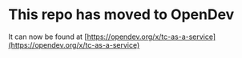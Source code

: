 # This repo has moved to OpenDev

It can now be found at [https://opendev.org/x/tc-as-a-service](https://opendev.org/x/tc-as-a-service)
